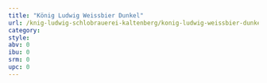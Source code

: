 ```yaml
---
title: "König Ludwig Weissbier Dunkel"
url: /knig-ludwig-schlobrauerei-kaltenberg/konig-ludwig-weissbier-dunkel/
category: 
style: 
abv: 0
ibu: 0
srm: 0
upc: 0
---
```


